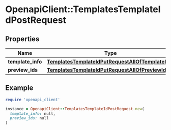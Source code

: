 # OpenapiClient::TemplatesTemplateIdPostRequest

## Properties

| Name | Type | Description | Notes |
| ---- | ---- | ----------- | ----- |
| **template_info** | [**TemplatesTemplateIdPutRequestAllOfTemplateInfo**](TemplatesTemplateIdPutRequestAllOfTemplateInfo.md) |  |  |
| **preview_ids** | [**TemplatesTemplateIdPutRequestAllOfPreviewIds**](TemplatesTemplateIdPutRequestAllOfPreviewIds.md) |  |  |

## Example

```ruby
require 'openapi_client'

instance = OpenapiClient::TemplatesTemplateIdPostRequest.new(
  template_info: null,
  preview_ids: null
)
```

